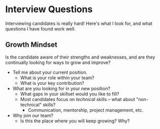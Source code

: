 Interview Questions
===================

Interviewing candidates is really hard! Here's what I look for, and what questions I have found work well.

Growth Mindset
--------------

Is the candidate aware of their strengths and weaknesses, and are they continually looking for ways to grow and improve?

* Tell me about your current position.
  * What is your role within your team?
  * What is your key contribution?
* What are you looking for in your new position?
  * What gaps in your skillset would you like to fill?
  * Most candidates focus on _technical_ skills – what about "non-technical" skills?
    * Communication, mentorship, project management, etc.
* Why join our team?
  * Is this the place where you will keep growing? Why?

